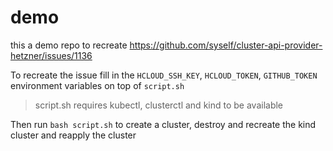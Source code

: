 # demo

this a demo repo to recreate https://github.com/syself/cluster-api-provider-hetzner/issues/1136 

To recreate the issue fill in the `HCLOUD_SSH_KEY`, `HCLOUD_TOKEN`, `GITHUB_TOKEN` environment variables on top of `script.sh`

> script.sh requires kubectl, clusterctl and kind to be available

Then run `bash script.sh` to create a cluster, destroy and recreate the kind cluster and reapply the cluster